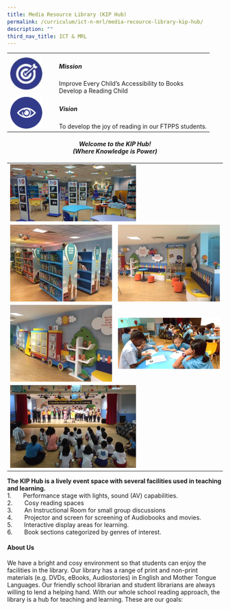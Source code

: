 ```yaml
---
title: Media Resource Library (KIP Hub)
permalink: /curriculum/ict-n-mrl/media-recource-library-kip-hub/
description: ""
third_nav_title: ICT & MRL
---
```

<table>
	<tr>
		<td width="100px">
			<img src="/images/mission.jpg" style="height:75px; width:75px"/>
		</td>
		<td> 
			<h5>Mission</h5>
			Improve Every Child’s Accessibility to Books
			<br>
			Develop a Reading Child
		</td>
	</tr>
	<td>
		<img src="/images/vision.png" style="height:75px; width:75px"/>
	</td>
	<td> 
		<h5>Vision</h5>
		To develop the joy of reading in our FTPPS students.
	</td>
	</tr>
</table>


<h4 align="center"><em>
	Welcome to the KIP Hub!
	<br>
	(Where Knowledge is Power) 
</em></h4>

<table>
	<tr>
		<td colspan="2">
			<img src="/images/1%20(4).jpg" style="width:60%"/>
		</td>
	</tr>
	<tr>
		<td width="50%">
			<img src="/images/image001%20(1).jpg"/>
		</td>
		<td>
			<img src="/images/image003%20(1).jpg"/>
		</td>
	</tr>
	<tr>
		<td>
			<img src="/images/image005.jpg"/>
		</td>
		<td>
			<img src="/images/mrl1.jpg"/>
		</td>
	</tr>
	<tr>
		<td colspan="2">
			<img src="/images/2%20(4).jpg" style="width:60%"/>
		</td>
	</tr>
</table>

**The KIP Hub is a lively event space with several facilities used in teaching and learning.**
<br>
1\.       Performance stage with lights, sound (AV) capabilities.
<br>
2\.       Cosy reading spaces
<br>
3\.       An Instructional Room for small group discussions
<br>
4\.       Projector and screen for screening of Audiobooks and movies.
<br>
5\.       Interactive display areas for learning.
<br>
6\.       Book sections categorized by genres of interest.

#### About Us

We have a bright and cosy environment so that students can enjoy the facilities in the library. Our library has a range of print and non-print materials (e.g. DVDs, eBooks, Audiostories) in English and Mother Tongue Languages. Our friendly school librarian and student librarians are always willing to lend a helping hand. With our whole school reading approach, the library is a hub for teaching and learning. These are our goals:
